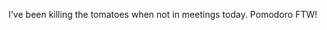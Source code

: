 <!--
id: 1160260863
link: http://kevinisom.info/post/1160260863/ive-been-killing-the-tomatoes-when-not-in
slug: ive-been-killing-the-tomatoes-when-not-in
date: Tue Sep 21 2010 18:21:26 GMT+1200 (NZST)
raw: {"blog_name":"kevinisom","id":1160260863,"post_url":"http://kevinisom.info/post/1160260863/ive-been-killing-the-tomatoes-when-not-in","slug":"ive-been-killing-the-tomatoes-when-not-in","type":"text","date":"2010-09-21 06:21:26 GMT","timestamp":1285050086,"state":"published","format":"html","reblog_key":"r0jpIdGt","tags":[],"short_url":"http://tmblr.co/Zw68Yy15A2p-","highlighted":[],"feed_item":"http://twitter.com/kev_nz/statuses/25089601014","from_feed_id":"650289","note_count":0,"title":null,"body":"<p>I&#8217;ve been killing the tomatoes when not in meetings today. Pomodoro FTW!</p>"}
publish: 2010-09-021
tags: 
title: null
-->


I’ve been killing the tomatoes when not in meetings today. Pomodoro FTW!


